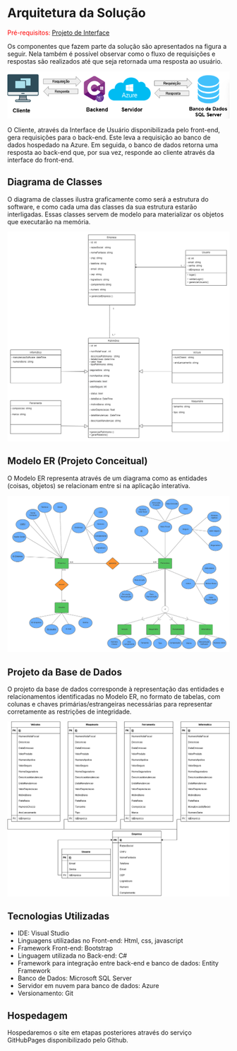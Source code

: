 # Arquitetura da Solução

<span style="color:red">Pré-requisitos: <a href="3-Projeto de Interface.md"> Projeto de Interface</a></span>

Os componentes que fazem parte da solução são apresentados na figura a seguir. Nela também é possível observar como o fluxo de requisições e respostas são realizados até que seja retornada uma resposta ao usuário. 

![Arquitetura da Solução](img/arqsolucao.png)

O Cliente, através da Interface de Usuário disponibilizada pelo front-end, gera requisições para o back-end. Este leva a requisição ao banco de dados hospedado na Azure. Em seguida, o banco de dados retorna uma resposta ao back-end que, por sua vez, responde ao cliente através da interface do front-end. 

## Diagrama de Classes

O diagrama de classes ilustra graficamente como será a estrutura do software, e como cada uma das classes da sua estrutura estarão interligadas. Essas classes servem de modelo para materializar os objetos que executarão na memória.

![Diagrama de Classes](img/Diagrama%20de%20Classes%20.png)

## Modelo ER (Projeto Conceitual)

O Modelo ER representa através de um diagrama como as entidades (coisas, objetos) se relacionam entre si na aplicação interativa.

![MER](img/MER.png)

## Projeto da Base de Dados

O projeto da base de dados corresponde à representação das entidades e relacionamentos identificadas no Modelo ER, no formato de tabelas, com colunas e chaves primárias/estrangeiras necessárias para representar corretamente as restrições de integridade.
 
![Base de Dados](img/Banco%20de%20dados.png)

## Tecnologias Utilizadas

* IDE: Visual Studio 
* Linguagens utilizadas no Front-end: Html, css, javascript
* Framework Front-end: Bootstrap 
* Linguagem utilizada no Back-end: C#
* Framework para integração entre back-end e banco de dados: Entity Framework 
* Banco de Dados: Microsoft SQL Server 
* Servidor em nuvem para banco de dados:  Azure 
* Versionamento: Git

## Hospedagem

Hospedaremos o site em etapas posteriores através do serviço GitHubPages disponibilizado pelo Github. 